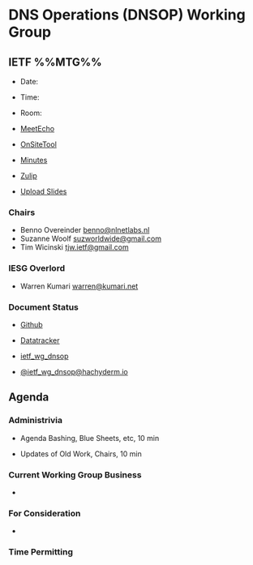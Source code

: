 
# DNS Operations (DNSOP) Working Group

## IETF %%MTG%%

* Date:
* Time:
* Room:

* [MeetEcho](https://meetings.conf.meetecho.com/ietf%%MTG%%/?session=)
* [OnSiteTool](https://meetings.conf.meetecho.com/onsite%%MTG%%/?session=)

* [Minutes](https://codimd.ietf.org/notes-ietf-%%MTG%%-dnsop)
* [Zulip](https://zulip.ietf.org/#narrow/stream/dnsop)
* [Upload Slides](https://datatracker.ietf.org/meeting/%%MTG%%/session/dnsop)

### Chairs

* Benno Overeinder [benno@nlnetlabs.nl](benno@nlnetlabs.nl)
* Suzanne Woolf [suzworldwide@gmail.com](suzworldwide@gmail.com)
* Tim Wicinski [tjw.ietf@gmail.com](tjw.ietf@gmail.com)

### IESG Overlord

* Warren Kumari [warren@kumari.net](warren@kumari.net)

### Document Status

* [Github](https://github.com/ietf-wg-dnsop/wg-materials/blob/main/dnsop-document-status.md)
* [Datatracker](https://datatracker.ietf.org/wg/dnsop/documents/)

* [ietf_wg_dnsop](https://twitter.com/ietf_wg_dnsop)
* [@ietf_wg_dnsop@hachyderm.io](https://hachyderm.io/@ietf_wg_dnsop)

## Agenda

### Administrivia

* Agenda Bashing, Blue Sheets, etc,  10 min

* Updates of Old Work, Chairs, 10 min

### Current Working Group Business

*


### For Consideration

*


### Time Permitting

